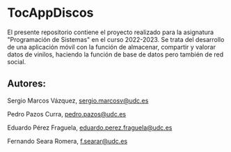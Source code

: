 # TocAppDiscos

El presente repositorio contiene el proyecto realizado para la asignatura "Programación de Sistemas" en el curso 2022-2023. Se trata del desarrollo de una aplicación móvil con la función de almacenar, compartir y valorar datos de vinilos, haciendo la función de base de datos pero también de red social.

## Autores:

  Sergio Marcos Vázquez, sergio.marcosv@udc.es
  
  Pedro Pazos Curra, pedro.pazos@udc.es
  
  Eduardo Pérez Fraguela, eduardo.perez.fraguela@udc.es
  
  Fernando Seara Romera, f.searar@udc.es

